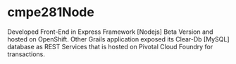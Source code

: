 cmpe281Node
===========

Developed Front-End in Express Framework [Nodejs] Beta Version and hosted on OpenShift. Other Grails application exposed its Clear-Db [MySQL] database as REST Services that is hosted on Pivotal Cloud Foundry for transactions.
